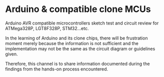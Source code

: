 # Arduino & compatible clone MCUs
Arduino AVR compatible microcontrollers sketch test and circuit review for ATMega328P, LGT8F328P, STM32...etc.

In the learning of Arduino and its clone chips, there will be frustration moment merely because the information is not sufficient and the implementation may not be the same as the circuit diagram or guidelines given.

Therefore, this channel is to share information documented during the findings from the hands-on process encountered.

